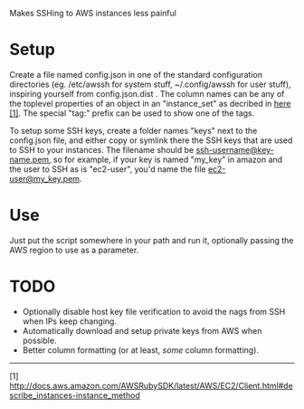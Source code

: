 Makes SSHing to AWS instances less painful

Setup
=====

Create a file named config.json in one of the standard configuration directories
(eg. /etc/awssh for system stuff, ~/.config/awssh for user stuff), inspiring
yourself from config.json.dist . The column names can be any of the toplevel
properties of an object in an "instance_set" as decribed in
[here [1]](http://docs.aws.amazon.com/AWSRubySDK/latest/AWS/EC2/Client.html#describe_instances-instance_method).
The special "tag:" prefix can be used to show one of the tags.

To setup some SSH keys, create a folder names "keys" next to the config.json
file, and either copy or symlink there the SSH keys that are used to SSH to your
instances. The filename should be ssh-username@key-name.pem, so for example,
if your key is named "my_key" in amazon and the user to SSH as is "ec2-user",
you'd name the file ec2-user@my_key.pem.

Use
===

Just put the script somewhere in your path and run it, optionally passing the
AWS region to use as a parameter.

TODO
====
- Optionally disable host key file verification to avoid the nags from SSH when
IPs keep changing.
- Automatically download and setup private keys from AWS when possible.
- Better column formatting (or at least, *some* column formatting).

---
[1] http://docs.aws.amazon.com/AWSRubySDK/latest/AWS/EC2/Client.html#describe_instances-instance_method

